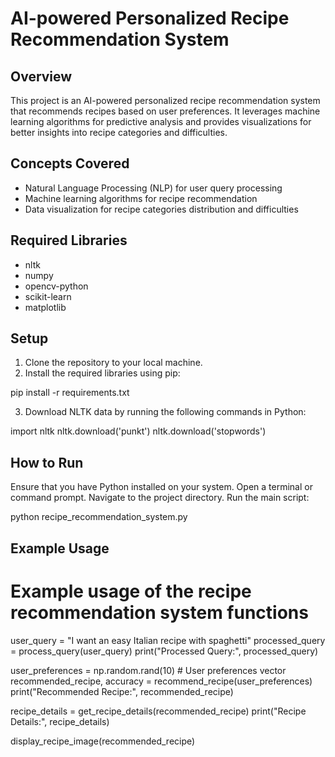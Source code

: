 # AI-powered Personalized Recipe Recommendation System

## Overview
This project is an AI-powered personalized recipe recommendation system that recommends recipes based on user preferences. It leverages machine learning algorithms for predictive analysis and provides visualizations for better insights into recipe categories and difficulties.

## Concepts Covered
- Natural Language Processing (NLP) for user query processing
- Machine learning algorithms for recipe recommendation
- Data visualization for recipe categories distribution and difficulties

## Required Libraries
- nltk
- numpy
- opencv-python
- scikit-learn
- matplotlib

## Setup
1. Clone the repository to your local machine.
2. Install the required libraries using pip:

pip install -r requirements.txt

3. Download NLTK data by running the following commands in Python:

import nltk
nltk.download('punkt')
nltk.download('stopwords')

## How to Run
Ensure that you have Python installed on your system.
Open a terminal or command prompt.
Navigate to the project directory.
Run the main script:

python recipe_recommendation_system.py

## Example Usage

# Example usage of the recipe recommendation system functions
user_query = "I want an easy Italian recipe with spaghetti"
processed_query = process_query(user_query)
print("Processed Query:", processed_query)

user_preferences = np.random.rand(10)  # User preferences vector
recommended_recipe, accuracy = recommend_recipe(user_preferences)
print("Recommended Recipe:", recommended_recipe)

recipe_details = get_recipe_details(recommended_recipe)
print("Recipe Details:", recipe_details)

display_recipe_image(recommended_recipe)
